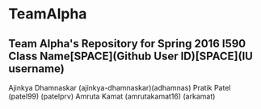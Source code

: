 # TeamAlpha
Team Alpha's Repository for Spring 2016 I590 Class
Name[SPACE](Github User ID)[SPACE](IU username)
-------------------------------------------------------------------------------
Ajinkya Dhamnaskar (ajinkya-dhamnaskar)(adhamnas)
Pratik Patel (patel99) (patelprv)
Amruta Kamat (amrutakamat16) (arkamat)
